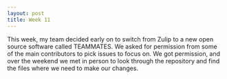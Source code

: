 ```yaml
---
layout: post
title: Week 11
---
```



This week, my team decided early on to switch from Zulip to a new
open source software called TEAMMATES. We asked for permission from
some of the main contributors to pick issues to focus on. We got permission,
and over the weekend we met in person to look through the repository and find
the files where we need to make our changes.



